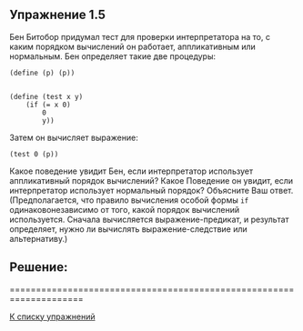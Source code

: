 ## Упражнение 1.5

Бен Битобор придумал тест для проверки интерпретатора на то, с каким порядком вычислений он работает, аппликативным или нормальным. Бен определяет такие две процедуры:

```racket
(define (p) (p))


(define (test x y)
    (if (= x 0)
        0
        y))
```

Затем он вычисляет выражение:

```racket
(test 0 (p))

```

Какое поведение увидит Бен, если интерпретатор использует аппликативный порядок вычислений?
Какое Поведение он увидит, если интерпретатор использует нормальный порядок?
Объясните Ваш ответ. (Предполагается, что правило вычисления особой формы `if` одинаковонезависимо от того, какой порядок вычислений используется. Сначала вычисляется выражение-предикат, и результат определяет, нужно ли вычислять выражение-следствие или альтернативу.)
    
## Решение:

====================================================================

[К списку упражнений](../index.md)
